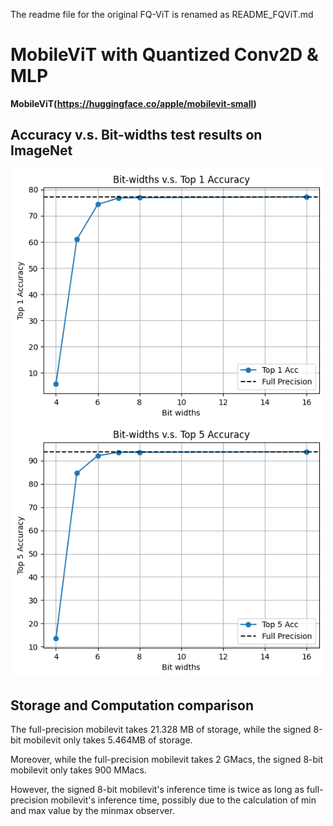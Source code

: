 The readme file for the original FQ-ViT is renamed as README_FQViT.md

# MobileViT with Quantized Conv2D & MLP

**MobileViT(https://huggingface.co/apple/mobilevit-small)**

## Accuracy v.s. Bit-widths test results on ImageNet
<div align=center>
  <img src="./figures/top1acc.png" width="500px" />
</div>

<div align=center>
  <img src="./figures/top5acc.png" width="500px" />
</div>

## Storage and Computation comparison

The full-precision mobilevit takes 21.328 MB of storage, while the signed 8-bit mobilevit only takes 5.464MB of storage.

Moreover, while the full-precision mobilevit takes 2 GMacs, the signed 8-bit mobilevit only takes 900 MMacs.

However, the signed 8-bit mobilevit's inference time is twice as long as full-precision mobilevit's inference time, possibly due to the calculation of min and max value by the minmax observer.

